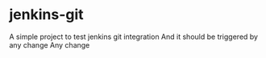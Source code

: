 # jenkins-git

A simple project to test jenkins git integration
And it should be triggered by any change
Any change
